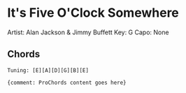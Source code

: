 # It's Five O'Clock Somewhere
Artist: Alan Jackson & Jimmy Buffett
Key: G
Capo: None

## Chords
```
Tuning: [E][A][D][G][B][E]

{comment: ProChords content goes here}
``` 